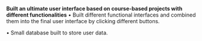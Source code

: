 **Built an ultimate user interface based on course-based projects with different functionalities**
• Built different functional interfaces and combined them into the final user interface by clicking different buttons.

•	Small database built to store user data. 
